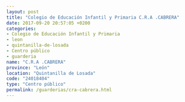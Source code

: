 ```yaml
---
layout: post
title: "Colegio de Educación Infantil y Primaria C.R.A .CABRERA"
date: 2017-09-20 20:57:05 +0200
categories:
- Colegio de Educación Infantil y Primaria
- leon
- quintanilla-de-losada
- Centro público
- guarderia
name: "C.R.A .CABRERA"
province: "León"
location: "Quintanilla de Losada"
code: "24018404"
type: "Centro público"
permalink: /guarderias/cra-cabrera.html
---
```

